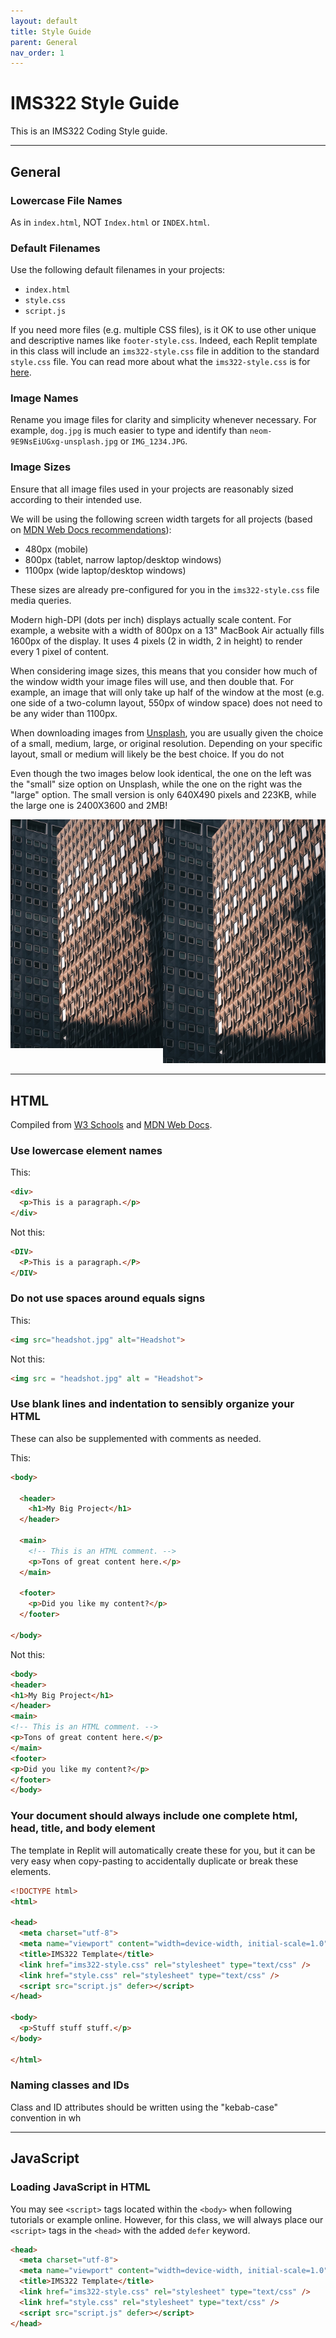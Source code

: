 ```yaml
---
layout: default
title: Style Guide
parent: General
nav_order: 1
---
```


# IMS322 Style Guide

This is an IMS322 Coding Style guide.

---
## General

### Lowercase File Names
As in `index.html`, NOT `Index.html` or `INDEX.html`.

### Default Filenames
Use the following default filenames in your projects:
- `index.html`
- `style.css`
- `script.js`

If you need more files (e.g. multiple CSS files), is it OK to use other unique and descriptive names like `footer-style.css`. Indeed, each Replit template in this class will include an `ims322-style.css` file in addition to the standard `style.css` file. You can read more about what the  `ims322-style.css` is for [here](css-framework).

### Image Names
Rename you image files for clarity and simplicity whenever necessary. For example, `dog.jpg` is much easier to type and identify than `neom-9E9NsEiUGxg-unsplash.jpg` or `IMG_1234.JPG`.

### Image Sizes
Ensure that all image files used in your projects are reasonably sized according to their intended use.

We will be using the following screen width targets for all projects (based on [MDN Web Docs recommendations](https://developer.mozilla.org/en-US/docs/MDN/Writing_guidelines/Writing_style_guide/Code_style_guide/CSS#mobile-first_media_queries)):
- 480px (mobile)
- 800px (tablet, narrow laptop/desktop windows)
- 1100px (wide laptop/desktop windows)

These sizes are already pre-configured for you in the `ims322-style.css` file media queries.

Modern high-DPI (dots per inch) displays actually scale content. For example, a website with a width of 800px on a 13" MacBook Air actually fills 1600px of the display. It uses 4 pixels (2 in width, 2 in height) to render every 1 pixel of content. 

When considering image sizes, this means that you consider how much of the window width your image files will use, and then double that. For example, an image that will only take up half of the window at the most (e.g. one side of a two-column layout, 550px of window space) does not need to be any wider than 1100px.

When downloading images from [Unsplash](https://unsplash.com), you are usually given the choice of a small, medium, large, or original resolution. Depending on your specific layout, small or medium will likely be the best choice. If you do not 

Even though the two images below look identical, the one on the left was the "small" size option on Unsplash, while the one on the right was the "large" option. The small version is only 640X490 pixels and 223KB, while the large one is 2400X3600 and 2MB!

<div style="display: flex; justify-content: space-evenly;">
	<div style="max-width: 320px"><img src="images/building-small.jpg" style="width: 100%"></div>
	<div style="max-width: 320px"><img src="images/building-large.jpg" style="width: 100%"></div>
</div>

---
## HTML
Compiled from [W3 Schools](https://www.w3schools.com/html/html5_syntax.asp) and [MDN Web Docs](https://developer.mozilla.org/en-US/docs/MDN/Writing_guidelines/Writing_style_guide/Code_style_guide/HTML).


### Use lowercase element names

This:
```html
<div>
  <p>This is a paragraph.</p>
</div>
```
Not this:
```html
<DIV>
  <P>This is a paragraph.</P>
</DIV>
```


### Do not use spaces around equals signs
This:
```html
<img src="headshot.jpg" alt="Headshot">
```
Not this:
```html
<img src = "headshot.jpg" alt = "Headshot">
```


### Use blank lines and indentation to sensibly organize your HTML
These can also be supplemented with comments as needed.

This:
```html
<body>

  <header>
	<h1>My Big Project</h1>
  </header>

  <main>
	<!-- This is an HTML comment. -->
	<p>Tons of great content here.</p>
  </main>

  <footer>
    <p>Did you like my content?</p>
  </footer>

</body>
```

Not this:
```html
<body>
<header>
<h1>My Big Project</h1>
</header>
<main>
<!-- This is an HTML comment. -->
<p>Tons of great content here.</p>
</main>
<footer>
<p>Did you like my content?</p>
</footer>
</body>
```


### Your document should always include one complete html, head, title, and body element
The template in Replit will automatically create these for you, but it can be very easy when copy-pasting to accidentally duplicate or break these elements.
```html
<!DOCTYPE html>
<html>

<head>
  <meta charset="utf-8">
  <meta name="viewport" content="width=device-width, initial-scale=1.0">
  <title>IMS322 Template</title>
  <link href="ims322-style.css" rel="stylesheet" type="text/css" />
  <link href="style.css" rel="stylesheet" type="text/css" />
  <script src="script.js" defer></script>
</head>

<body>
  <p>Stuff stuff stuff.</p>
</body>

</html>
```


### Naming classes and IDs
Class and ID attributes should be written using the "kebab-case" convention in wh

---
## JavaScript



### Loading JavaScript in HTML
You may see `<script>` tags located within the `<body>` when following tutorials or example online. However, for this class, we will always place our `<script>` tags in the `<head>` with the added `defer` keyword.
```html
<head>
  <meta charset="utf-8">
  <meta name="viewport" content="width=device-width, initial-scale=1.0">
  <title>IMS322 Template</title>
  <link href="ims322-style.css" rel="stylesheet" type="text/css" />
  <link href="style.css" rel="stylesheet" type="text/css" />
  <script src="script.js" defer></script>
</head>
```